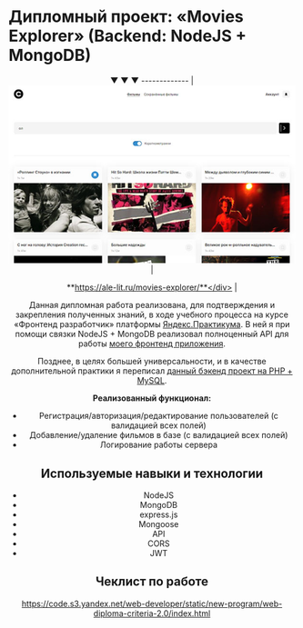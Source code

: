 # Дипломный проект: «Movies Explorer» (Backend: NodeJS + MongoDB)

<div align="center">

▼ ▼ ▼
------------- |
<a href="https://ale-lit.ru/movies-explorer/"><img src="https://github.com/ale-lit/ale-lit/blob/main/screens/movies-explorer.jpg" alt="Movies Explorer"></a>
| <div align="center">**https://ale-lit.ru/movies-explorer/**</div> |

</div>

Данная дипломная работа реализована, для подтверждения и закрепления полученных знаний, в ходе учебного процесса на курсе «Фронтенд разработчик» платформы [Яндекс.Практикума](https://practicum.yandex.ru/ "Сервис онлайн-образования от Яндекса"). В ней я при помощи связки NodeJS + MongoDB реализовал полноценный API для работы [моего фронтенд приложения](https://github.com/ale-lit/movies-explorer-frontend). 

Позднее, в целях большей универсальности, и в качестве дополнительной практики я переписал [данный бэкенд проект на PHP + MySQL](https://github.com/ale-lit/movies-explorer-api-php).

**Реализованный функционал:**
- Регистрация/авторизация/редактирование пользователей (с валидацией всех полей)
- Добавление/удаление фильмов в базе (с валидацией всех полей)
- Логирование работы сервера

## Используемые навыки и технологии
* NodeJS
* MongoDB
* express.js
* Mongoose
* API
* CORS
* JWT

## Чеклист по работе
https://code.s3.yandex.net/web-developer/static/new-program/web-diploma-criteria-2.0/index.html
